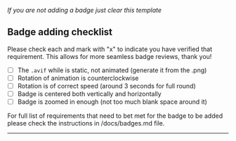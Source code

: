 *If you are not adding a badge just clear this template*

## Badge adding checklist

Please check each and mark with "x" to indicate you have verified that requirement. This allows for more seamless badge reviews, thank you!

- [ ] The `.avif` while is static, not animated (generate it from the .png)
- [ ] Rotation of animation is counterclockwise
- [ ] Rotation is of correct speed (around 3 seconds for full round)
- [ ] Badge is centered both vertically and horizontally
- [ ] Badge is zoomed in enough (not too much blank space around it)

For full list of requirements that need to bet met for the badge to be added please check the instructions in /docs/badges.md file.

---

<!-- Add more info/context here if you want -->
